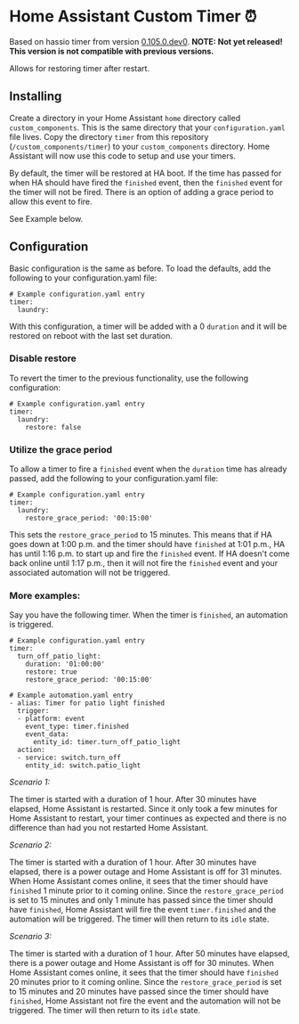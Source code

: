 # Home Assistant Custom Timer :alarm_clock:
Based on hassio timer from version [0.105.0.dev0](https://github.com/home-assistant/home-assistant/releases/tag/0.103.2).
**NOTE: Not yet released! This version is not compatible with previous versions.**

Allows for restoring timer after restart.

## Installing

Create a directory in your Home Assistant `home` directory called `custom_components`. This is the same directory that your `configuration.yaml` file lives. Copy the directory `timer` from this repository (`/custom_components/timer`) to your `custom_components` directory. Home Assistant will now use this code to setup and use your timers.

By default, the timer will be restored at HA boot. If the time has passed for when HA should have fired the `finished` event, then the `finished` event for the timer will not be fired. There is an option of adding a grace period to allow this event to fire. 

See Example below.

## Configuration
Basic configuration is the same as before. To load the defaults, add the following to your configuration.yaml file:

    # Example configuration.yaml entry
    timer:
      laundry:

With this configuration, a timer will be added with a 0 `duration` and it will be restored on reboot with the last set duration.

### Disable restore
To revert the timer to the previous functionality, use the following configuration:

    # Example configuration.yaml entry
    timer:
      laundry:
        restore: false


### Utilize the grace period
To allow a timer to fire a `finished` event when the `duration` time has already passed, add the following to your configuration.yaml file:

    # Example configuration.yaml entry
    timer:
      laundry:
        restore_grace_period: '00:15:00'

This sets the `restore_grace_period` to 15 minutes. This means that if HA goes down at 1:00 p.m. and the timer should have `finished` at 1:01 p.m., HA has until 1:16 p.m. to start up and fire the `finished` event. If HA doesn't come back online until 1:17 p.m., then it will not fire the `finished` event and your associated automation will not be triggered.

### More examples:

Say you have the following timer. When the timer is `finished`, an automation is triggered.

    # Example configuration.yaml entry
    timer:
      turn_off_patio_light:
        duration: '01:00:00'
        restore: true
        restore_grace_period: '00:15:00'

    # Example automation.yaml entry
    - alias: Timer for patio light finished
      trigger:
      - platform: event
        event_type: timer.finished
        event_data:
          entity_id: timer.turn_off_patio_light
      action:
      - service: switch.turn_off
        entity_id: switch.patio_light

_Scenario 1:_

The timer is started with a duration of 1 hour. After 30 minutes have elapsed, Home Assistant is restarted. Since it only took a few minutes for Home Assistant to restart, your timer continues as expected and there is no difference than had you not restarted Home Assistant.

_Scenario 2:_
 
The timer is started with a duration of 1 hour. After 30 minutes have elapsed, there is a power outage and Home Assistant is off for 31 minutes. When Home Assistant comes online, it sees that the timer should have `finished` 1 minute prior to it coming online. Since the `restore_grace_period` is set to 15 minutes and only 1 minute has passed since the timer should have `finished`, Home Assistant will fire the event `timer.finished` and the automation will be triggered. The timer will then return to its `idle` state.

_Scenario 3:_
 
The timer is started with a duration of 1 hour. After 50 minutes have elapsed, there is a power outage and Home Assistant is off for 30 minutes. When Home Assistant comes online, it sees that the timer should have `finished` 20 minutes prior to it coming online. Since the `restore_grace_period` is set to 15 minutes and 20 minutes have passed since the timer should have `finished`, Home Assistant not fire the event and the automation will not be triggered. The timer will then return to its `idle` state.
